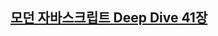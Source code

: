 ## [모던 자바스크립트 Deep Dive 41장](https://ydmaad.tistory.com/entry/%EB%AA%A8%EB%8D%98-%EC%9E%90%EB%B0%94%EC%8A%A4%ED%81%AC%EB%A6%BD%ED%8A%B8-Deep-Dive-41%EC%9E%A5-%ED%83%80%EC%9D%B4%EB%A8%B8)
